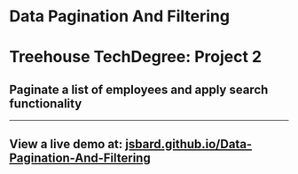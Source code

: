 # Data Pagination And Filtering
# Treehouse TechDegree: Project 2
## Paginate a list of employees and apply search functionality
----
## View a live demo at: [jsbard.github.io/Data-Pagination-And-Filtering](https://jsbard.github.io/Data-Pagination-And-Filtering)
